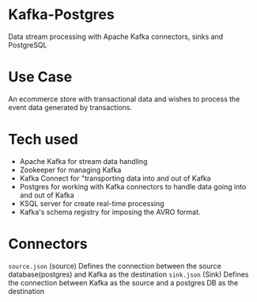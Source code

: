 # Kafka-Postgres
Data stream processing with Apache Kafka connectors, sinks and PostgreSQL
# Use Case
An ecommerce store with transactional data and wishes to process the event data generated by transactions. 

# Tech used
- Apache Kafka for stream data handling 
- Zookeeper for managing Kafka
- Kafka Connect for "transporting data into and out of Kafka
- Postgres for working with Kafka connectors to handle data going into and out of Kafka
- KSQL server for create real-time processing
- Kafka's schema registry for imposing the AVRO format.

# Connectors
`source.json` (source) Defines the connection between the source database(postgres) and Kafka as the destination
`sink.json` (Sink) Defines the connection between Kafka as the source and a postgres DB as the destination